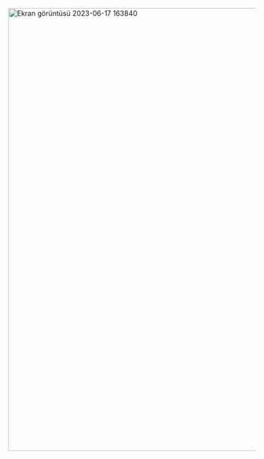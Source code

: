 <img width="900" alt="Ekran görüntüsü 2023-06-17 163840" src="https://github.com/Kaano1/LeetCode/assets/89842738/714a5342-82ef-4d91-8a89-66a77ef6df0e">
